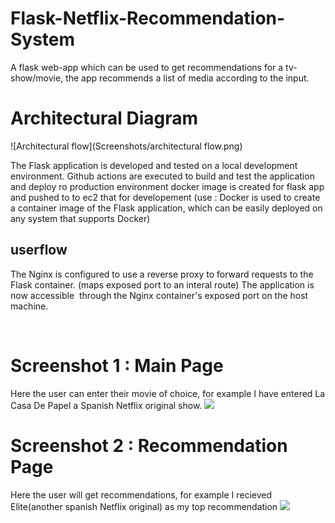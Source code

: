 # Flask-Netflix-Recommendation-System
A flask web-app which can be used to get recommendations for a tv-show/movie, the app recommends a list of media according to the input.
# Architectural Diagram 

![Architectural flow](Screenshots/architectural flow.png)

The Flask application is developed and tested on a local development environment.
Github actions are executed to build and test the application and deploy ro production environment
docker image is created for flask app and pushed to to ec2 that for developement (use : Docker is used to create a container image of the Flask application, which can be easily deployed on any system that supports Docker)

## userflow 
The Nginx is configured to use a reverse proxy to forward requests to the Flask container. (maps exposed port to an interal route)
The application is now accessible  through the Nginx container's exposed port on the host machine.


 
# Screenshot 1 : Main Page 
Here the user can enter their movie of choice, for example I have entered La Casa De Papel a Spanish Netflix original show.
![](Screenshots/screenshot1.PNG)
# Screenshot 2 : Recommendation Page 
Here the user will get recommendations, for example I recieved Elite(another spanish Netflix original) as my top recommendation 
![](Screenshots/screenshot2.PNG)
